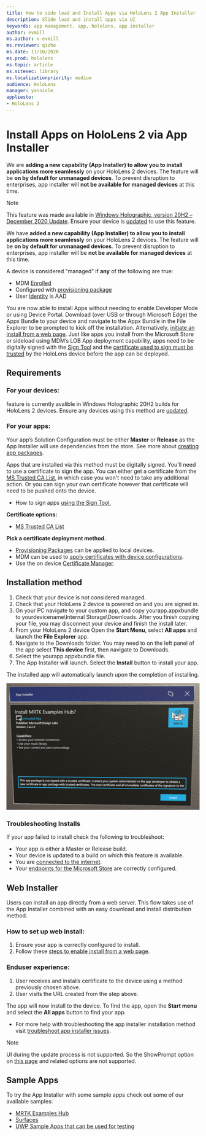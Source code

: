 ```yaml
---
title: How to side load and Install Apps via HoloLens 2 App Installer
description: Slide load and install apps via UI
keywords: app management, app, hololens, app installer
author: evmill
ms.author: v-evmill
ms.reviewer: qizho
ms.date: 11/10/2020
ms.prod: hololens
ms.topic: article
ms.sitesec: library
ms.localizationpriority: medium
audience: HoloLens
manager: yannisle
appliesto:
- HoloLens 2
---
```


# Install Apps on HoloLens 2 via App Installer


We are **adding a new capability (App Installer) to allow you to install applications more seamlessly** on your HoloLens 2 devices. The feature will be **on by default for unmanaged devices**. To prevent disruption to enterprises, app installer will **not be available for managed devices** at this time.  

> [!NOTE]
> This feature was made available in [Windows Holographic, version 20H2 – December 2020 Update](hololens-release-notes.md). Ensure your device is [updated](hololens-update-hololens.md) to use this feature.

We have **added a new capability (App Installer) to allow you to install applications more seamlessly** on your HoloLens 2 devices. The feature will be **on by default for unmanaged devices**. To prevent disruption to enterprises, app installer will be **not be available for managed devices** at this time.  

A device is considered “managed” if **any** of the following are true:
- MDM [Enrolled](hololens-enroll-mdm.md)
- Configured with [provisioning package](hololens-provisioning.md)
- User [Identity](hololens-identity.md) is AAD

You are now able to install Apps without needing to enable Developer Mode or using Device Portal.  Download (over USB or through Microsoft Edge) the Appx Bundle to your device and navigate to the Appx Bundle in the File Explorer to be prompted to kick off the installation.  Alternatively, [initiate an install from a web page](https://docs.microsoft.com/windows/msix/app-installer/installing-windows10-apps-web).  Just like apps you install from the Microsoft Store or sideload using MDM’s LOB App deployment capability, apps need to be digitally signed with the [Sign Tool](https://docs.microsoft.com/windows/win32/appxpkg/how-to-sign-a-package-using-signtool) and the [certificate used to sign must be trusted](https://docs.microsoft.com/windows/win32/appxpkg/how-to-sign-a-package-using-signtool#security-considerations) by the HoloLens device before the app can be deployed.   

## Requirements

### For your devices: 
 feature is currently avalible in Windows Holographic 20H2 builds for HoloLens 2 devices. Ensure any devices using this method are [updated](hololens-update-hololens.md).

### For your apps: 
Your app’s Solution Configuration must be either **Master** or **Release** as the App Installer will use dependencies from the store. See more about [creating app packages](https://docs.microsoft.com/windows/msix/app-installer/create-appinstallerfile-vs).

Apps that are installed via this method must be digitally signed. You'll need to use a certificate to sign the app. You can either get a certificate from the [MS Trusted CA List](https://ccadb-public.secure.force.com/microsoft/IncludedCACertificateReportForMSFT), in which case you won't need to take any additional action. Or you can sign your own certificate however that certificate will need to be pushed onto the device. 
- How to sign apps [using the Sign Tool.](https://docs.microsoft.com/windows/win32/appxpkg/how-to-sign-a-package-using-signtool)

**Certificate options:** 
- [MS Trusted CA List](https://ccadb-public.secure.force.com/microsoft/IncludedCACertificateReportForMSFT)

**Pick a certificate deployment method.** 
- [Provisioning Packages](hololens-provisioning.md) can be applied to local devices.
- MDM can be used to [apply certificates with device configurations](https://docs.microsoft.com/mem/intune/protect/certificates-configure).
- Use the on device [Certificate Manager](certificate-manager.md). 

## Installation method

1.	Check that your device is not considered managed.
1.  Check that your HoloLens 2 device is powered on and you are signed in.
1.	On your PC navigate to your custom app, and copy yourapp.appxbundle to yourdevicename\Internal Storage\Downloads. 
    After you finish copying your file, you may disconnect your device and finish the install later.
1.	From your HoloLens 2 device Open the **Start Menu**, select **All apps** and launch the **File Explorer** app.
1.	Navigate to the Downloads folder. You may need to on the left panel of the app select **This device** first, then navigate to Downloads.
1.	Select the yourapp.appxbundle file. 
1.	The App Installer will launch. Select the **Install** button to install your app. 

The installed app will automatically launch upon the completion of installing. 

![Installing MRTK Examples via App Installer](images/hololens-app-installer-picture.jpg)

### Troubleshooting Installs
If your app failed to install check the following to troubleshoot:
-	Your app is either a Master or Release build.
- Your device is updated to a build on which this feature is available. 
-	You are [connected to the internet](hololens-network.md).
-	Your [endpoints for the Microsoft Store](hololens-offline.md) are correctly configured.  

## Web Installer

Users can install an app directly from a web server. This flow takes use of the App Installer combined with an easy download and install distribution method. 

### How to set up web install:
1.	Ensure your app is correctly configured to install.
1.	Follow these [steps to enable install from a web page](https://docs.microsoft.com/windows/msix/app-installer/installing-windows10-apps-web#how-to-enable-this-on-a-webpage). 

### Enduser experience:
1. User receives and installs certificate to the device using a method previously chosen above. 
1. User visits the URL created from the step above.

The app will now install to the device. To find the app, open the **Start menu** and select the **All apps** button to find your app. 

-	For more help with troubleshooting the app installer installation method visit [troubleshoot app installer issues](https://docs.microsoft.com/windows/msix/app-installer/troubleshoot-appinstaller-issues). 

> [!NOTE]
> UI during the update process is not supported. So the ShowPrompt option on [this page](https://docs.microsoft.com/windows/msix/app-installer/update-settings) and related options are not supported.

## Sample Apps

To try the App Installer with some sample apps check out some of our available samples:
- [MRTK Examples Hub](https://microsoft.github.io/MixedRealityToolkit-Unity/Documentation/README_ExampleHub.html)
- [Surfaces](https://docs.microsoft.com/windows/mixed-reality/develop/unity/sampleapp-surfaces)
- [UWP Sample Apps that can be used for testing](https://github.com/microsoft/Windows-universal-samples/tree/master/Samples)
